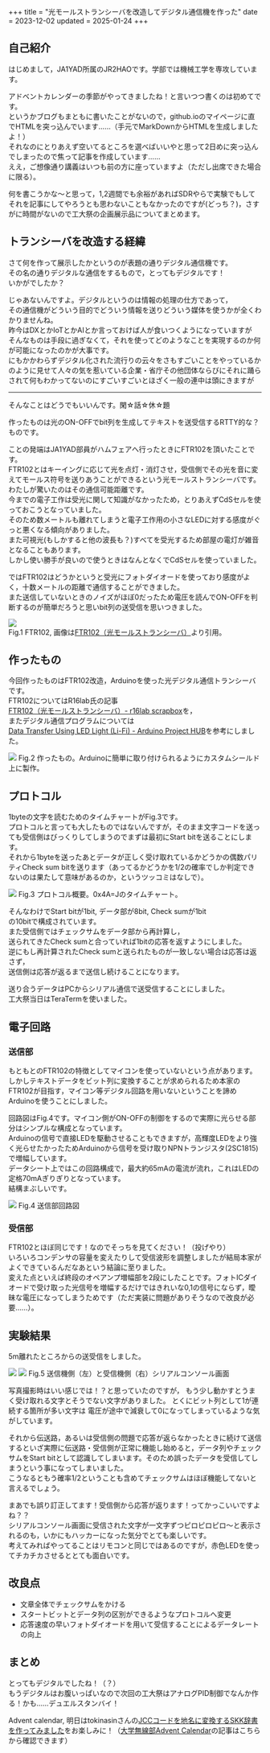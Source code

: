 +++
title = "光モールストランシーバを改造してデジタル通信機を作った"
date = 2023-12-02
updated = 2025-01-24
+++



## 自己紹介

はじめまして，JA1YAD所属のJR2HAOです。学部では機械工学を専攻しています。

アドベントカレンダーの季節がやってきましたね！と言いつつ書くのは初めてです。  
というかブログもまともに書いたことがないので，github.ioのマイページに直でHTMLを突っ込んでいます……（手元でMarkDownからHTMLを生成しましたよ！）  
それなのにとりあえず空いてるところを選べばいいやと思って2日めに突っ込んでしまったので焦って記事を作成しています……  
ええ，ご想像通り講義はいつも前の方に座っていますよ（ただし出席できた場合に限る）。

何を書こうかな～と思って，1,2週間でも余裕があればSDRやらで実験でもしてそれを記事にしてやろうとも思わないこともなかったのですが(どっち？)，さすがに時間がないので工大祭の企画展示品についてまとめます。

## トランシーバを改造する経緯

さて何を作って展示したかというのが表題の通りデジタル通信機です。  
その名の通りデジタルな通信をするもので，とってもデジタルです！  
いかがでしたか？

じゃあないんですよ。デジタルというのは情報の処理の仕方であって，  
その通信機がどういう目的でどういう情報を送りどういう媒体を使うかが全くわかりませんね。  
昨今はDXとかIoTとかAIとか言っておけば人が食いつくようになっていますが  
そんなものは手段に過ぎなくて，それを使ってどのようなことを実現するのか何が可能になったのかが大事です。  
にもかかわらずデジタル化された流行りの云々をさもすごいことをやっているかのように見せて人々の気を惹いている企業・省庁その他団体ならびにそれに踊らされて何もわかってないのにすごいすごいとほざく一般の連中は頭にきますが

---

そんなことはどうでもいいんです。閑☆話☆休☆題

作ったものは光のON-OFFでbit列を生成してテキストを送受信するRTTY的な？ものです。

ことの発端はJA1YAD部員がハムフェアへ行ったときにFTR102を頂いたことです。  
FTR102とはキーイングに応じて光を点灯・消灯させ，受信側でその光を音に変えてモールス符号を送りあうことができるという光モールストランシーバです。  
わたしが驚いたのはその通信可能距離です。  
今までの電子工作は受光に関して知識がなかったため，とりあえずCdSセルを使っておこうとなっていました。  
そのため数メートルも離れてしまうと電子工作用の小さなLEDに対する感度がぐっと悪くなる傾向がありました。  
また可視光(もしかすると他の波長も？)すべてを受光するため部屋の電灯が雑音となることもあります。  
しかし使い勝手が良いので使うときはなんとなくでCdSセルを使っていました。

ではFTR102はどうかというと受光にフォトダイオードを使っており感度がよく，十数メートルの距離で通信することができました。  
また送信していないときのノイズがほぼ0だったため電圧を読んでON-OFFを判断するのが簡単だろうと思いbit列の送受信を思いつきました。

![](https://scrapbox.io/files/64c619b331a115001c5b10f2.jpg)  
Fig.1 FTR102, 画像は[FTR102（光モールストランシーバ）](https://scrapbox.io/r16lab/FTR102%EF%BC%88%E5%85%89%E3%83%A2%E3%83%BC%E3%83%AB%E3%82%B9%E3%83%88%E3%83%A9%E3%83%B3%E3%82%B7%E3%83%BC%E3%83%90%EF%BC%89)より引用。

## 作ったもの

今回作ったものはFTR102改造，Arduinoを使った光デジタル通信トランシーバです。  
FTR102についてはR16lab氏の記事  
[FTR102（光モールストランシーバ）- r16lab scrapbox](https://purewhite404.github.io/works/%22https://scrapbox.io/r16lab/FTR102%EF%BC%88%E5%85%89%E3%83%A2%E3%83%BC%E3%83%AB%E3%82%B9%E3%83%88%E3%83%A9%E3%83%B3%E3%82%B7%E3%83%BC%E3%83%90%EF%BC%89%22)を，  
またデジタル通信プログラムについては  
[Data Transfer Using LED Light (Li-Fi) - Arduino Project HUB](https://projecthub.arduino.cc/saadsaif0333/data-transfer-using-led-light-li-fi-ee33a3)を参考にしました。

![](/img/lighttransceiver.jpg)
Fig.2 作ったもの。Arduinoに簡単に取り付けられるようにカスタムシールド上に製作。

## プロトコル

1byteの文字を読むためのタイムチャートがFig.3です。  
プロトコルと言っても大したものではないんですが，そのまま文字コードを送っても受信側はびっくりしてしまうのでまずは最初にStart bitを送ることにします。  
それから1byteを送ったあとデータが正しく受け取れているかどうかの偶数パリティCheck sum bitを送ります（あってるかどうかを1/2の確率でしか判定できないのは果たして意味があるのか，というツッコミはなしで）。

![](/img/protocol.png)
Fig.3 プロトコル概要。0x4A=Jのタイムチャート。

そんなわけでStart bitが1bit, データ部が8bit, Check sumが1bit  
の10bitで構成されています。  
また受信側ではチェックサムをデータ部から再計算し，  
送られてきたCheck sumと合っていれば1bitの応答を返すようにしました。  
逆にもし再計算されたCheck sumと送られたものが一致しない場合は応答は返さず，  
送信側は応答が返るまで送信し続けることになります。

送り合うデータはPCからシリアル通信で送受信することにしました。  
工大祭当日はTeraTermを使いました。

## 電子回路

### 送信部

もともとのFTR102の特徴としてマイコンを使っていないという点があります。  
しかしテキストデータをビット列に変換することが求められるため本家のFTR102が目指す，マイコン等デジタル回路を用いないということを諦めArduinoを使うことにしました。

回路図はFig.4です。マイコン側がON-OFFの制御をするので実際に光らせる部分はシンプルな構成となっています。  
Arduinoの信号で直接LEDを駆動させることもできますが，高輝度LEDをより強く光らせたかったためArduinoから信号を受け取りNPNトランジスタ(2SC1815)で増幅しています。  
データシート上ではこの回路構成で，最大約65mAの電流が流れ，これはLEDの定格70mAぎりぎりとなっています。  
結構まぶしいです。

![](/img/schematic.png)
Fig.4 送信部回路図

### 受信部

FTR102とほぼ同じです！なのでそっちを見てください！（投げやり）  
いろいろコンデンサの容量を変えたりして受信波形を調整しましたが結局本家がよくできているんだなあという結論に至りました。  
変えた点といえば終段のオペアンプ増幅部を2段にしたことです。フォトICダイオードで受け取った光信号を増幅するだけではきれいな0,1の信号にならず，曖昧な電圧になってしまうためです（ただ実装に問題がありそうなので改良が必要……）。

## 実験結果

5m離れたところからの送受信をしました。

![](/img/result1.jpg) ![](/img/result2.jpg)
Fig.5 送信機側（左）と受信機側（右）シリアルコンソール画面

写真撮影時はいい感じでは！？と思っていたのですが， もう少し動かすとうまく受け取れる文字とそうでない文字がありました。 とくにビット列として1が連続する箇所が多い文字は 電圧が途中で減衰して0になってしまっているような気がしています。

それから伝送路，あるいは受信側の問題で応答が返らなかったときに続けて送信するといざ実際に伝送路・受信側が正常に機能し始めると，データ列やチェックサムをStart bitとして認識してしまいます。そのため誤ったデータを受信してしまうという事になってしまいました。  
こうなるともう確率1/2ということも含めてチェックサムはほぼ機能してないと言えるでしょう。

まあでも誤り訂正してます！受信側から応答が返ります！ってかっこいいですよね？？  
シリアルコンソール画面に受信された文字が一文字ずつピロピロピロ～と表示されるのも，いかにもハッカーになった気分でとても楽しいです。  
考えてみればやってることはリモコンと同じではあるのですが，赤色LEDを使ってチカチカさせるととても面白いです。

## 改良点

- 文章全体でチェックサムをかける
- スタートビットとデータ列の区別ができるようなプロトコルへ変更
- 応答速度の早いフォトダイオードを用いて受信することによるデータレートの向上

## まとめ

とってもデジタルでしたね！（？）  
もうデジタルはお腹いっぱいなので次回の工大祭はアナログPID制御でなんか作る！かも……デュエルスタンバイ！

Advent calendar, 明日はtokinasinさんの[JCCコードを地名に変換するSKK辞書を作ってみました](https://sizu.me/tokinasin/posts/edoi47h99anm)をお楽しみに！（[大学無線部Advent Calendar](https://adventar.org/calendars/9345)の記事はこちらから確認できます）

